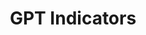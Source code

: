 ---
layout: default
citation: "\n@article{petralia_gpt_2020,\n\ttitle = {{GPT} {Indicators}},\n\turl =
  {https://dataverse.harvard.edu/dataset.xhtml?persistentId=doi:10.7910/DVN/PQGHKA},\n\tdoi
  = {10.7910/DVN/PQGHKA},\n\tabstract = {This database contains yearly technology-level
  measures of Growth, Use Complementarity (UC) and Innovation Complementarity (IC)
  since 1920 for all ...},\n\tlanguage = {en},\n\turldate = {2021-08-17},\n\tauthor
  = {Petralia, Sergio},\n\tmonth = mar,\n\tyear = {2020},\n\tnote = {type: dataset},\n}\n"
description: This database contains yearly technology-level measures of Growth, Use
  Complementarity (UC) and Innovation Complementarity (IC) since 1920 for all ...
record_creation_timestamp: 08/17/2021, 11:25:28
shortname: gpt_indicators
title: GPT Indicators
location: https://dataverse.harvard.edu/dataset.xhtml?persistentId=doi:10.7910/DVN/PQGHKA
uuid: 5ab54caa-f53c-4537-8dac-8bf20cab594e
---